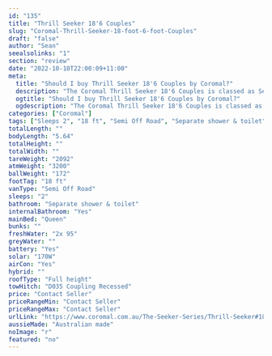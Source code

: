 ```yaml
---
id: "135"
title: "Thrill Seeker 18'6 Couples"
slug: "Coromal-Thrill-Seeker-18-foot-6-foot-Couples"
draft: "false"
author: "Sean"
seealsolinks: "1"
section: "review"
date: "2022-10-10T22:00:09+11:00"
meta:
  title: "Should I buy Thrill Seeker 18'6 Couples by Coromal?"
  description: "The Coromal Thrill Seeker 18'6 Couples is classed as Semi Off Road, and sleeps 2 people. It is Australian made and comes in at 18 ft. It generally has Separate shower & toilet."
  ogtitle: "Should I buy Thrill Seeker 18'6 Couples by Coromal?"
  ogdescription: "The Coromal Thrill Seeker 18'6 Couples is classed as Semi Off Road, and sleeps 2 people. It is Australian made and comes in at 18 ft. It generally has Separate shower & toilet."
categories: ["Coromal"]
tags: ["Sleeps 2", "18 ft", "Semi Off Road", "Separate shower & toilet", "Full height", "Price Unknown", "Australian made"]
totalLength: ""
bodyLength: "5.64"
totalHeight: ""
totalWidth: ""
tareWeight: "2092"
atmWeight: "3200"
ballWeight: "172"
footTag: "18 ft"
vanType: "Semi Off Road"
sleeps: "2"
bathroom: "Separate shower & toilet"
internalBathroom: "Yes"
mainBed: "Queen"
bunks: ""
freshWater: "2x 95"
greyWater: ""
battery: "Yes"
solar: "170W"
airCon: "Yes"
hybrid: ""
roofType: "Full height"
towHitch: "D035 Coupling Recessed"
price: "Contact Seller"
priceRangeMin: "Contact Seller"
priceRangeMax: "Contact Seller"
urlLink: "https://www.coromal.com.au/The-Seeker-Series/Thrill-Seeker#18-6-couples-174"
aussieMade: "Australian made"
noImage: "r"
featured: "no"
---
```

